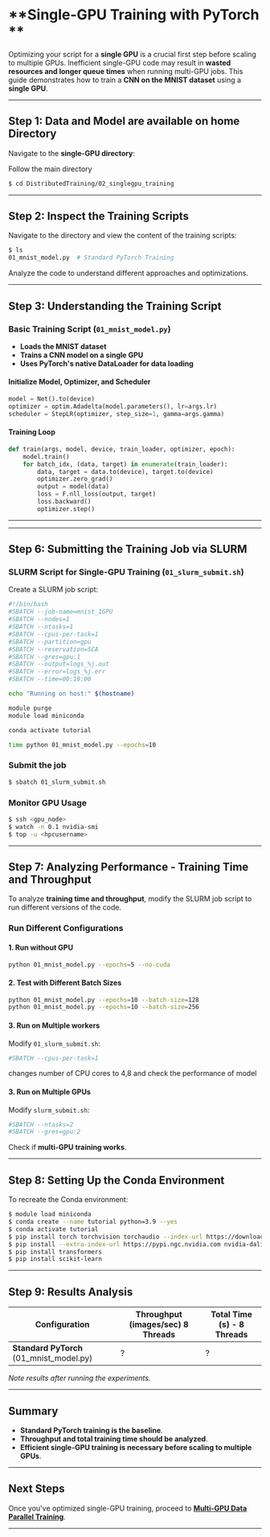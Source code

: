 
# **Single-GPU Training with PyTorch **

Optimizing your script for a **single GPU** is a crucial first step before scaling to multiple GPUs. Inefficient single-GPU code may result in **wasted resources and longer queue times** when running multi-GPU jobs. This guide demonstrates how to train a **CNN on the MNIST dataset** using a **single GPU**.

---

## **Step 1: Data and Model are available on home Directory**
Navigate to the **single-GPU directory**:

Follow the main directory

```bash
$ cd DistributedTraining/02_singlegpu_training
```

---

## **Step 2: Inspect the Training Scripts**

Navigate to the directory and view the content of the training scripts:

```bash
$ ls
01_mnist_model.py  # Standard PyTorch Training

```

Analyze the code to understand different approaches and optimizations.

---

## **Step 3: Understanding the Training Script**

### **Basic Training Script (`01_mnist_model.py`)**
- **Loads the MNIST dataset**
- **Trains a CNN model on a single GPU**
- **Uses PyTorch's native DataLoader for data loading**

#### **Initialize Model, Optimizer, and Scheduler**
```python
model = Net().to(device)
optimizer = optim.Adadelta(model.parameters(), lr=args.lr)
scheduler = StepLR(optimizer, step_size=1, gamma=args.gamma)
```

#### **Training Loop**
```python
def train(args, model, device, train_loader, optimizer, epoch):
    model.train()
    for batch_idx, (data, target) in enumerate(train_loader):
        data, target = data.to(device), target.to(device)
        optimizer.zero_grad()
        output = model(data)
        loss = F.nll_loss(output, target)
        loss.backward()
        optimizer.step()
```

---


---

## **Step 6: Submitting the Training Job via SLURM**
### **SLURM Script for Single-GPU Training (`01_slurm_submit.sh`)**
Create a SLURM job script:
```bash
#!/bin/bash
#SBATCH --job-name=mnist_1GPU
#SBATCH --nodes=1
#SBATCH --ntasks=1
#SBATCH --cpus-per-task=1
#SBATCH --partition=gpu
#SBATCH --reservation=SCA
#SBATCH --gres=gpu:1
#SBATCH --output=logs_%j.out
#SBATCH --error=logs_%j.err
#SBATCH --time=00:10:00

echo "Running on host:" $(hostname)

module purge
module load miniconda

conda activate tutorial

time python 01_mnist_model.py --epochs=10
```

### **Submit the job**
```bash
$ sbatch 01_slurm_submit.sh
```

### **Monitor GPU Usage**
```bash
$ ssh <gpu_node>
$ watch -n 0.1 nvidia-smi
$ top -u <hpcusername>
```

---

## **Step 7: Analyzing Performance - Training Time and Throughput**
To analyze **training time and throughput**, modify the SLURM job script to run different versions of the code.


### **Run Different Configurations**
#### **1. Run without GPU**
```bash
python 01_mnist_model.py --epochs=5 --no-cuda
```
#### **2. Test with Different Batch Sizes**
```bash
python 01_mnist_model.py --epochs=10 --batch-size=128
python 01_mnist_model.py --epochs=10 --batch-size=256
```
#### **3. Run on Multiple workers**
Modify `01_slurm_submit.sh`:
```bash
#SBATCH --cpus-per-task=1
```
changes number of CPU cores to 4,8 and check the performance of model

#### **3. Run on Multiple GPUs**
Modify `slurm_submit.sh`:
```bash
#SBATCH --ntasks=2
#SBATCH --gres=gpu:2
```
Check if **multi-GPU training works**.

---

## **Step 8: Setting Up the Conda Environment**
To recreate the Conda environment:
```bash
$ module load miniconda
$ conda create --name tutorial python=3.9 --yes
$ conda activate tutorial
$ pip install torch torchvision torchaudio --index-url https://download.pytorch.org/whl/cu117
$ pip install --extra-index-url https://pypi.ngc.nvidia.com nvidia-dali-cuda110
$ pip install transformers
$ pip install scikit-learn
```

---

## **Step 9: Results Analysis**
| **Configuration** | **Throughput (images/sec) 8 Threads** | **Total Time (s) - 8 Threads** |
|------------------|------------------------|----------------|
| **Standard PyTorch** (01_mnist_model.py) | ? | ? |


_Note results after running the experiments._

---

## **Summary**
- **Standard PyTorch training is the baseline**.
- **Throughput and total training time should be analyzed**.
- **Efficient single-GPU training is necessary before scaling to multiple GPUs**.

---
## **Next Steps**
Once you've optimized single-GPU training, proceed to **[Multi-GPU Data Parallel Training](../03_multigpu_dp_training/)**.

---
